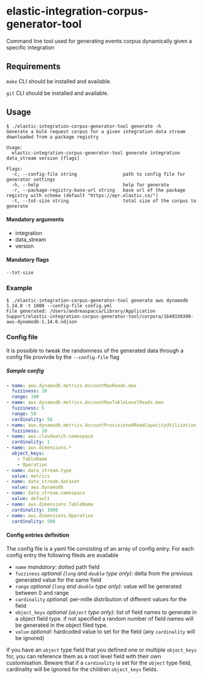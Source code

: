 # elastic-integration-corpus-generator-tool
Command line tool used for generating events corpus dynamically given a specific integration

## Requirements
`make` CLI should be installed and available.

`git` CLI should be installed and available.

## Usage
```shell
$ ./elastic-integration-corpus-generator-tool generate -h
Generate a bulk request corpus for a given integration data stream downloaded from a package registry

Usage:
  elastic-integration-corpus-generator-tool generate integration data_stream version [flags]

Flags:
  -c, --config-file string                 path to config file for generator settings
  -h, --help                               help for generate
  -r, --package-registry-base-url string   base url of the package registry with schema (default "https://epr.elastic.co/")
  -t, --tot-size string                    total size of the corpus to generate
```

#### Mandatory arguments
- integration
- data_stream
- version

#### Mandatory flags
`--tot-size`

### Example
```shell
$ ./elastic-integration-corpus-generator-tool generate aws dynamodb 1.14.0 -t 1000 --config-file config.yml
File generated: /Users/andreaspacca/Library/Application Support/elastic-integration-corpus-generator-tool/corpora/1649330390-aws-dynamodb-1.14.0.ndjson
```


### Config file
It is possible to tweak the randomness of the generated data through a config file provivde by the `--config-file` flag

##### Sample config
```yaml
- name: aws.dynamodb.metrics.AccountMaxReads.max
  fuzziness: 10
  range: 100
- name: aws.dynamodb.metrics.AccountMaxTableLevelReads.max
  fuzziness: 5
  range: 50
  cardinality: 50
- name: aws.dynamodb.metrics.AccountProvisionedReadCapacityUtilization.avg
  fuzziness: 10
- name: aws.cloudwatch.namespace
  cardinality: 1
- name: aws.dimensions.*
  object_keys:
    - TableName
    - Operation
- name: data_stream.type
  value: metrics
- name: data_stream.dataset
  value: aws.dynamodb
- name: data_stream.namespace
  value: default
- name: aws.dimensions.TableName
  cardinality: 1000
- name: aws.dimensions.Operation
  cardinality: 500
```

#### Config entries definition
The config file is a yaml file consisting of an array of config entry.
For each config entry the following fileds are available
- `name` *mandatory*: dotted path field
- `fuzziness` *optional (`long` and `double` type only)*: delta from the previous generated value for the same field
- `range` *optional (`long` and `double` type only)*: value will be generated between 0 and range
- `cardinality` *optional*: per-mille distribution of different values for the field
- `object_keys` *optional (`object` type only)*: list of field names to generate in a object field type. if not specified a random number of field names will be generated in the object filed type.
- `value` *optional*: hardcoded value to set for the field (any `cardinality` will be ignored)

If you have an `object` type field that you defined one or multiple `object_keys` for, you can reference them as a root level field with their own customisation. Beware that if a `cardinality` is set for the `object` type field, cardinality will be ignored for the children `object_keys` fields.